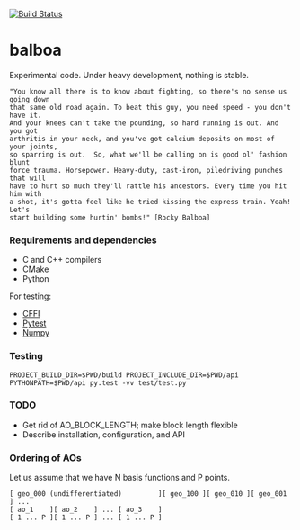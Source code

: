 [![Build Status](https://travis-ci.org/bast/balboa.svg?branch=master)](https://travis-ci.org/bast/balboa/builds)

# balboa

Experimental code. Under heavy development, nothing is stable.

```
"You know all there is to know about fighting, so there's no sense us going down
that same old road again. To beat this guy, you need speed - you don't have it.
And your knees can't take the pounding, so hard running is out. And you got
arthritis in your neck, and you've got calcium deposits on most of your joints,
so sparring is out.  So, what we'll be calling on is good ol' fashion blunt
force trauma. Horsepower. Heavy-duty, cast-iron, piledriving punches that will
have to hurt so much they'll rattle his ancestors. Every time you hit him with
a shot, it's gotta feel like he tried kissing the express train. Yeah! Let's
start building some hurtin' bombs!" [Rocky Balboa]
```

### Requirements and dependencies

- C and C++ compilers
- CMake
- Python

For testing:

- [CFFI](https://cffi.readthedocs.io)
- [Pytest](http://doc.pytest.org)
- [Numpy](http://www.numpy.org)


### Testing

```
PROJECT_BUILD_DIR=$PWD/build PROJECT_INCLUDE_DIR=$PWD/api PYTHONPATH=$PWD/api py.test -vv test/test.py
```

### TODO

- Get rid of AO_BLOCK_LENGTH; make block length flexible
- Describe installation, configuration, and API

### Ordering of AOs

Let us assume that we have N basis functions and P points.

```
[ geo_000 (undifferentiated)         ][ geo_100 ][ geo_010 ][ geo_001 ] ...
[ ao_1    ][ ao_2    ] ... [ ao_3    ]
[ 1 ... P ][ 1 ... P ] ... [ 1 ... P ]
```
